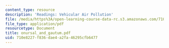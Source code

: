 ```yaml
---
content_type: resource
description: 'Readings: Vehicular Air Pollution'
file: /media/https%3A/open-learning-course-data-rc.s3.amazonaws.com/710e8227f836dae4a2fa46295cfb6477_onursal_and_gautum.pdf
file_type: application/pdf
resourcetype: Document
title: onursal_and_gautum.pdf
uid: 710e8227-f836-dae4-a2fa-46295cfb6477
---
```

